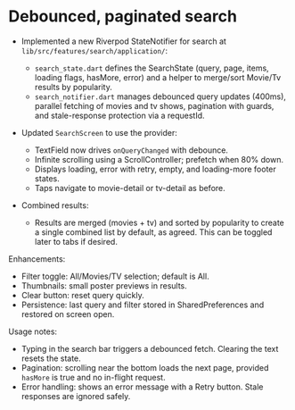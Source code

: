 # Debounced, paginated search

- Implemented a new Riverpod StateNotifier for search at `lib/src/features/search/application/`:
  - `search_state.dart` defines the SearchState (query, page, items, loading flags, hasMore, error) and a helper to merge/sort Movie/Tv results by popularity.
  - `search_notifier.dart` manages debounced query updates (400ms), parallel fetching of movies and tv shows, pagination with guards, and stale-response protection via a requestId.

- Updated `SearchScreen` to use the provider:
  - TextField now drives `onQueryChanged` with debounce.
  - Infinite scrolling using a ScrollController; prefetch when 80% down.
  - Displays loading, error with retry, empty, and loading-more footer states.
  - Taps navigate to movie-detail or tv-detail as before.

- Combined results:
  - Results are merged (movies + tv) and sorted by popularity to create a single combined list by default, as agreed. This can be toggled later to tabs if desired.

Enhancements:
- Filter toggle: All/Movies/TV selection; default is All.
- Thumbnails: small poster previews in results.
- Clear button: reset query quickly.
- Persistence: last query and filter stored in SharedPreferences and restored on screen open.

Usage notes:
- Typing in the search bar triggers a debounced fetch. Clearing the text resets the state.
- Pagination: scrolling near the bottom loads the next page, provided `hasMore` is true and no in-flight request.
- Error handling: shows an error message with a Retry button. Stale responses are ignored safely.


